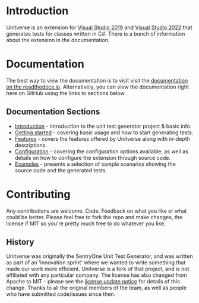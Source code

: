 # Introduction

Unitverse is an extension for [Visual Studio 2019](https://marketplace.visualstudio.com/items?itemName=MattWhitfield.Unitverse) and [Visual Studio 2022](https://marketplace.visualstudio.com/items?itemName=MattWhitfield.UnitverseVS2022) that generates tests for classes written in C#. There is a bunch of information about the extension in the documentation.

# Documentation

The best way to view the documentation is to visit visit the [documentation on the readthedocs.io](https://unitverse.readthedocs.io/). Alternatively, you can view the documentation right here on GitHub using the links to sections below.

## Documentation Sections

* [Introduction](docs/index.md) - introduction to the unit test generator project & basic info.
* [Getting started](docs/gettingstarted.md) - covering basic usage and how to start generating tests.
* [Features](docs/features.md) - covers the features offered by Unitverse along with in-depth descriptions.
* [Configuration](docs/configuration.md) - covering the configuration options available, as well as details on how to configure the extension through source code.
* [Examples](docs/examples.md) - presents a selection of sample scenarios showing the source code and the generated tests.

# Contributing

Any contributions are welcome. Code. Feedback on what you like or what could be better. Please feel free to fork the repo and make changes, the license if MIT so you're pretty much free to do whatever you like.

## History

Unitverse was originally the SentryOne Unit Test Generator, and was written as part of an 'innovation sprint' where we wanted to write something that made our work more efficient. Unitverse is a fork of that project, and is not affiliated with any particular company. The license has also changed from Apache to MIT - please see the [license update notice](LicenseUpdateNotice.md) for details of this change. Thanks to all the original members of the team, as well as people who have submitted code/issues since then.